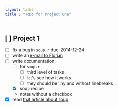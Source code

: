 ```yaml
---
layout: tasks
title : "ToDo for Project One"

---
```


## [ ] Project 1

- [ ] fix a bug in `soup.r` due: 2014-12-24
- [ ] write an [e-mail to Florian](flo_schneider@web.de)
- [ ] write documentation
   - [ ] for `soup.r`
     - [ ] third level of tasks
     - [ ] let's see how it works
     - [ ] they should be tiny and without linebreaks
   - [x] soup recipe
   - notes without a checkbox
- [x] read [that article about soup](https://en.wikipedia.org/wiki/Soup)
